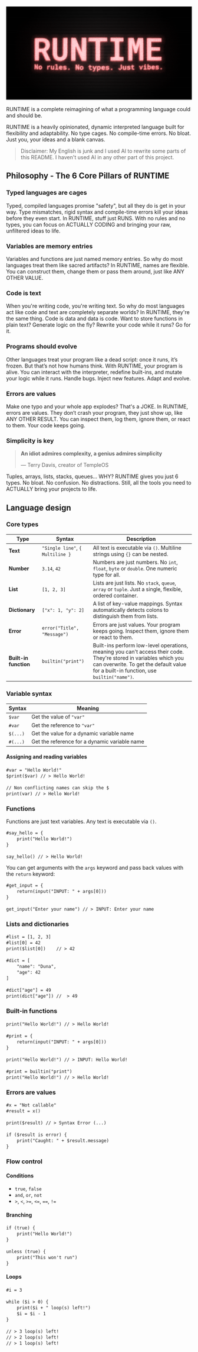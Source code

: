 ![RUNTIME banner](images/banner.png)

RUNTIME is a complete reimagining of what a programming language could and should be.

RUNTIME is a heavily opinionated, dynamic interpreted language built for flexibility and adaptability.
No type cages. No compile-time errors. No bloat. Just you, your ideas and a blank canvas.

> Disclaimer: My English is junk and I used AI to rewrite some parts of this README. I haven't used AI in any other part of this project.

## Philosophy - The 6 Core Pillars of RUNTIME

### Typed languages are cages

Typed, compiled languages promise "safety", but all they do is get in your way. Type mismatches, rigid syntax and compile-time errors kill your ideas before they even start. In RUNTIME, stuff just RUNS. With no rules and no types, you can focus on ACTUALLY CODING and bringing your raw, unfiltered ideas to life.

### Variables are memory entries

Variables and functions are just named memory entries. So why do most languages treat them like sacred artifacts? In RUNTIME, names are flexible. You can construct them, change them or pass them around, just like ANY OTHER VALUE.

### Code is text

When you're writing code, you're writing text. So why do most languages act like code and text are completely separate worlds? In RUNTIME, they're the same thing. Code is data and data is code. Want to store functions in plain text? Generate logic on the fly? Rewrite your code while it runs? Go for it.

### Programs should evolve

Other languages treat your program like a dead script: once it runs, it’s frozen. But that’s not how humans think. With RUNTIME, your program is alive. You can interact with the interpreter, redefine built-ins, and mutate your logic while it runs. Handle bugs. Inject new features. Adapt and evolve.

### Errors are values

Make one typo and your whole app explodes? That's a JOKE. In RUNTIME, errors are values. They don’t crash your program, they just show up, like ANY OTHER RESULT. You can inspect them, log them, ignore them, or react to them. Your code keeps going.

### Simplicity is key

> **An idiot admires complexity, a genius admires simplicity**
>
> — Terry Davis, creator of TempleOS

Tuples, arrays, lists, stacks, queues... WHY? RUNTIME gives you just 6 types. No bloat. No confusion. No distractions. Still, all the tools you need to ACTUALLY bring your projects to life.

## Language design

### Core types

| Type                  | Syntax                           | Description                                                                                                                                                                                                |
| --------------------- | -------------------------------- | ---------------------------------------------------------------------------------------------------------------------------------------------------------------------------------------------------------- |
| **Text**              | `"Single line"`, `{ Multiline }` | All text is executable via `()`. Multiline strings using `{}` can be nested.                                                                                                                               |
| **Number**            | `3.14`, `42`                     | Numbers are just numbers. No `int`, `float`, `byte` or `double`. One numeric type for all.                                                                                                                 |
| **List**              | `[1, 2, 3]`                      | Lists are just lists. No `stack`, `queue`, `array` or `tuple`. Just a single, flexible, ordered container.                                                                                                 |
| **Dictionary**        | `["x": 1, "y": 2]`               | A list of key-value mappings. Syntax automatically detects colons to distinguish them from lists.                                                                                                          |
| **Error**             | `error("Title", "Message")`      | Errors are just values. Your program keeps going. Inspect them, ignore them or react to them.                                                                                                              |
| **Built-in function** | `builtin("print")`               | Built-ins perform low-level operations, meaning you can't access their code. They're stored in variables which you can overwrite. To get the default value for a built-in function, use `builtin("name")`. |

### Variable syntax

| Syntax   | Meaning                                       |
| -------- | --------------------------------------------- |
| `$var`   | Get the value of `"var"`                      |
| `#var`   | Get the reference to `"var"`                  |
| `$(...)` | Get the value for a dynamic variable name     |
| `#(...)` | Get the reference for a dynamic variable name |

#### Assigning and reading variables

```runtime
#var = "Hello World!"
$print($var) // > Hello World!

// Non conflicting names can skip the $
print(var) // > Hello World!
```

### Functions

Functions are just text variables. Any text is executable via `()`.

```runtime
#say_hello = {
    print("Hello World!")
}

say_hello() // > Hello World!
```

You can get arguments with the `args` keyword and pass back values with the `return` keyword:

```runtime
#get_input = {
    return(input("INPUT: " + args[0]))
}

get_input("Enter your name") // > INPUT: Enter your name
```

### Lists and dictionaries

```runtime
#list = [1, 2, 3]
#list[0] = 42
print($list[0])    // > 42

#dict = [
    "name": "Duna",
    "age": 42
]

#dict["age"] = 49
print(dict["age"]) //  > 49
```

### Built-in functions

```runtime
print("Hello World!") // > Hello World!

#print = {
    return(input("INPUT: " + args[0]))
}

print("Hello World!") // > INPUT: Hello World!

#print = builtin("print")
print("Hello World!") // > Hello World!
```

### Errors are values

```runtime
#x = "Not callable"
#result = x()

print($result) // > Syntax Error (...)

if ($result is error) {
    print("Caught: " + $result.message)
}
```

### Flow control

#### Conditions

-   `true`, `false`
-   `and`, `or`, `not`
-   `>`, `<`, `>=`, `<=`, `==`, `!=`

#### Branching

```runtime
if (true) {
    print("Hello World!")
}

unless (true) {
    print("This won't run")
}
```

#### Loops

```runtime
#i = 3

while ($i > 0) {
    print($i + " loop(s) left!")
    $i = $i - 1
}

// > 3 loop(s) left!
// > 2 loop(s) left!
// > 1 loop(s) left!
```
